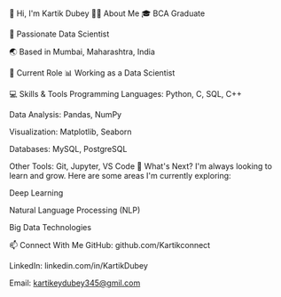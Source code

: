 👋 Hi, I'm Kartik Dubey
🧑‍🎓 About Me
🎓 BCA Graduate

🧠 Passionate Data Scientist

🌏 Based in Mumbai, Maharashtra, India

💼 Current Role
📊 Working as a Data Scientist

💻 Skills & Tools
Programming Languages: Python, C, SQL, C++

Data Analysis: Pandas, NumPy

Visualization: Matplotlib, Seaborn

Databases: MySQL, PostgreSQL

Other Tools: Git, Jupyter, VS Code
🌱 What's Next?
I'm always looking to learn and grow. Here are some areas I'm currently exploring:

Deep Learning

Natural Language Processing (NLP)

Big Data Technologies

📫 Connect With Me
GitHub: github.com/Kartikconnect 

LinkedIn: linkedin.com/in/KartikDubey

Email: kartikeydubey345@gmil.com

